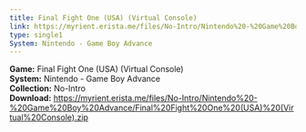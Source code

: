 ```yaml
---
title: Final Fight One (USA) (Virtual Console)
link: https://myrient.erista.me/files/No-Intro/Nintendo%20-%20Game%20Boy%20Advance/Final%20Fight%20One%20(USA)%20(Virtual%20Console).zip
type: single1
System: Nintendo - Game Boy Advance
---
```

<b>Game:</b> Final Fight One (USA) (Virtual Console)<br>
<b>System:</b> Nintendo - Game Boy Advance<br>
<b>Collection:</b> No-Intro<br>
<b>Download:</b> https://myrient.erista.me/files/No-Intro/Nintendo%20-%20Game%20Boy%20Advance/Final%20Fight%20One%20(USA)%20(Virtual%20Console).zip